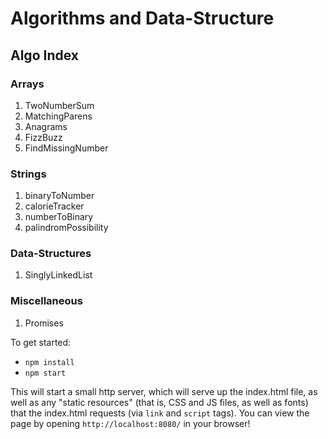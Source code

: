 # Algorithms and Data-Structure

## Algo Index

### Arrays
1. TwoNumberSum
2. MatchingParens
3. Anagrams
4. FizzBuzz
5. FindMissingNumber

### Strings
1. binaryToNumber
2. calorieTracker
3. numberToBinary
4. palindromPossibility

### Data-Structures
1. SinglyLinkedList

### Miscellaneous
1. Promises


To get started:

* `npm install`
* `npm start`

This will start a small http server, which will serve up the index.html file, as well as any "static resources" (that is, CSS and JS files, as well as fonts) that the index.html requests (via `link` and `script` tags). You can view the page by opening `http://localhost:8080/` in your browser!

